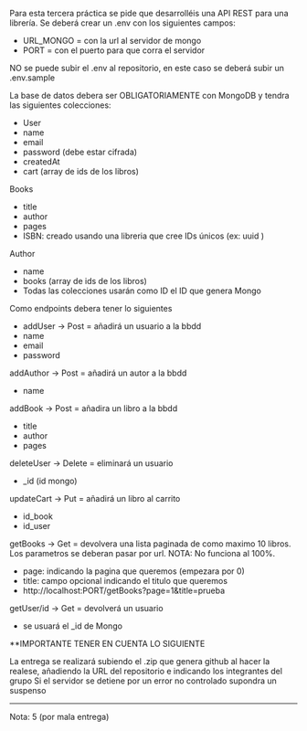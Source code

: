 Para esta tercera práctica se pide que desarrolléis una API REST para una librería. Se deberá crear un .env con los siguientes campos:
* URL_MONGO = con la url al servidor de mongo
* PORT = con el puerto para que corra el servidor

NO se puede subir el .env al repositorio, en este caso se deberá subir un .env.sample

La base de datos debera ser OBLIGATORIAMENTE con MongoDB y tendra las siguientes colecciones:
  * User
  * name
  * email
  * password (debe estar cifrada)
  * createdAt
  * cart (array de ids de los libros)
  
Books
  * title
  * author
  * pages
  * ISBN: creado usando una libreria que cree IDs únicos (ex: uuid )

Author
  * name
  * books (array de ids de los libros)
  * Todas las colecciones usarán como ID el ID que genera Mongo

Como endpoints debera tener lo siguientes
  * addUser -> Post = añadirá un usuario a la bbdd
  * name
  * email
  * password

addAuthor -> Post = añadirá un autor a la bbdd
  * name

addBook -> Post = añadira un libro a la bbdd
  * title
  * author
  * pages

deleteUser -> Delete = eliminará un usuario
  * _id (id mongo)

updateCart -> Put = añadirá un libro al carrito
  * id_book
  * id_user

getBooks -> Get = devolvera una lista paginada de como maximo 10 libros. Los parametros se deberan pasar por url. NOTA: No funciona al 100%.
  * page: indicando la pagina que queremos (empezara por 0)
  * title: campo opcional indicando el titulo que queremos
  * http://localhost:PORT/getBooks?page=1&title=prueba

getUser/id -> Get = devolverá un usuario 
  * se usuará el _id de Mongo

**IMPORTANTE TENER EN CUENTA LO SIGUIENTE

La entrega se realizará subiendo el .zip que genera github al hacer la realese, añadiendo la URL del repositorio e indicando los integrantes del grupo
Si el servidor se detiene por un error no controlado supondra un suspenso

--------------------------
Nota: 5 (por mala entrega)
